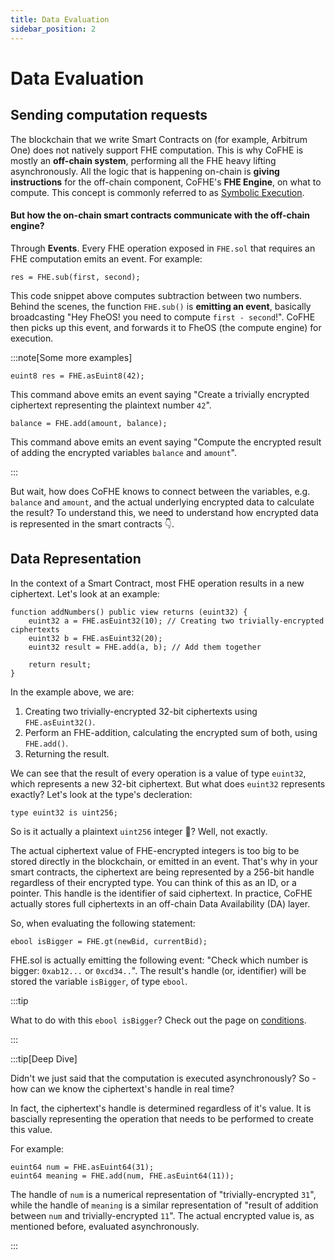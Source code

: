 ```yaml
---
title: Data Evaluation
sidebar_position: 2
---
```


# Data Evaluation

## Sending computation requests

The blockchain that we write Smart Contracts on (for example, Arbitrum One) does not natively support FHE computation. This is why CoFHE is mostly an **off-chain system**, performing all the FHE heavy lifting asynchronously. All the logic that is happening on-chain is **giving instructions** for the off-chain component, CoFHE's **FHE Engine**, on what to compute. This concept is commonly referred to as [Symbolic Execution](https://en.wikipedia.org/wiki/Symbolic_execution).

#### But how the on-chain smart contracts communicate with the off-chain engine?

Through **Events**. Every FHE operation exposed in `FHE.sol` that requires an FHE computation emits an event. For example:

```sol
res = FHE.sub(first, second);
```

This code snippet above computes subtraction between two numbers. Behind the scenes, the function `FHE.sub()` is **emitting an event**, basically broadcasting "Hey FheOS! you need to compute `first - second`!". CoFHE then picks up this event, and forwards it to FheOS (the compute engine) for execution.

:::note[Some more examples]

```sol
euint8 res = FHE.asEuint8(42);
```

This command above emits an event saying "Create a trivially encrypted ciphertext representing the plaintext number `42`".

```sol
balance = FHE.add(amount, balance);
```

This command above emits an event saying "Compute the encrypted result of adding the encrypted variables `balance` and `amount`".

:::

But wait, how does CoFHE knows to connect between the variables, e.g. `balance` and `amount`, and the actual underlying encrypted data to calculate the result? To understand this, we need to understand how encrypted data is represented in the smart contracts 👇.

## Data Representation

In the context of a Smart Contract, most FHE operation results in a new ciphertext. Let's look at an example:

```sol
function addNumbers() public view returns (euint32) {
    euint32 a = FHE.asEuint32(10); // Creating two trivially-encrypted ciphertexts
    euint32 b = FHE.asEuint32(20);
    euint32 result = FHE.add(a, b); // Add them together

    return result;
}
```

In the example above, we are:

1. Creating two trivially-encrypted 32-bit ciphertexts using `FHE.asEuint32()`.
2. Perform an FHE-addition, calculating the encrypted sum of both, using `FHE.add()`.
3. Returning the result.

We can see that the result of every operation is a value of type `euint32`, which represents a new 32-bit ciphertext. But what does `euint32` represents exactly? Let's look at the type's decleration:

```sol
type euint32 is uint256;
```

So is it actually a plaintext `uint256` integer 🤔? Well, not exactly.

The actual ciphertext value of FHE-encrypted integers is too big to be stored directly in the blockchain, or emitted in an event. That's why in your smart contracts, the ciphertext are being represented by a 256-bit handle regardless of their encrypted type. You can think of this as an ID, or a pointer. This handle is the identifier of said ciphertext. In practice, CoFHE actually stores full ciphertexts in an off-chain Data Availability (DA) layer.

So, when evaluating the following statement:

```sol
ebool isBigger = FHE.gt(newBid, currentBid);
```

FHE.sol is actually emitting the following event: "Check which number is bigger: `0xab12...` or `0xcd34..`". The result's handle (or, identifier) will be stored the variable `isBigger`, of type `ebool`.

:::tip

What to do with this `ebool isBigger`? Check out the page on [conditions](select-vs-ifelse.md).

:::

:::tip[Deep Dive]

Didn't we just said that the computation is executed asynchronously? So - how can we know the ciphertext's handle in real time?

In fact, the ciphertext's handle is determined regardless of it's value. It is bascially representing the operation that needs to be performed to create this value.

For example:

```sol
euint64 num = FHE.asEuint64(31);
euint64 meaning = FHE.add(num, FHE.asEuint64(11));
```

The handle of `num` is a numerical representation of "trivially-encrypted `31`", while the handle of `meaning` is a similar representation of "result of addition between `num` and trivially-encrypted `11`". The actual encrypted value is, as mentioned before, evaluated asynchronously.

:::
